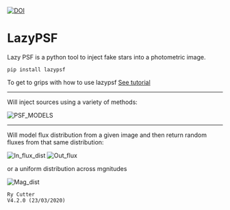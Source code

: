 
[![DOI](https://zenodo.org/badge/DOI/10.5281/zenodo.2573143.svg)](https://doi.org/10.5281/zenodo.2573143)
# LazyPSF 

Lazy PSF is a python tool to inject fake stars into a photometric image.
~~~~~~~~~~~~~~~~~~~~
pip install lazypsf
~~~~~~~~~~~~~~~~~~~~

To get to grips with how to use lazypsf [See tutorial](https://github.com/ryanc123/LazyPSF/blob/master/Tutorial/lzypsf_tut.ipynb)

---





Will inject sources using a variety of methods:

![PSF_MODELS](https://github.com/ryanc123/LazyPSF/blob/master/Tutorial/PSF_MODEL_COLOUR.png)



---

Will model flux distribution from a given image and then return random fluxes from that same distribution:

![In_flux_dist](https://github.com/ryanc123/LazyPSF/blob/master/Tutorial/hist1.png)  ![Out_flux](https://github.com/ryanc123/LazyPSF/blob/master/Tutorial/hist2.png)


or a uniform distribution across mgnitudes

![Mag_dist](https://github.com/ryanc123/LazyPSF/blob/master/Tutorial/hist3.png)

~~~~~~~~~~~~~~~~~~~~~~~~~~~~~~~~~~~~~~~~~
Ry Cutter 
V4.2.0 (23/03/2020)
~~~~~~~~~~~~~~~~~~~~~~~~~~~~~~~~~~~~~~~~~
